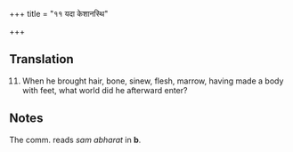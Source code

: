 +++
title = "११ यदा केशानस्थि"

+++
## Translation
11. When he brought hair, bone, sinew, flesh, marrow, having made a body  
with feet, what world did he afterward enter?

## Notes
The comm. reads *sam abharat* in **b**.
